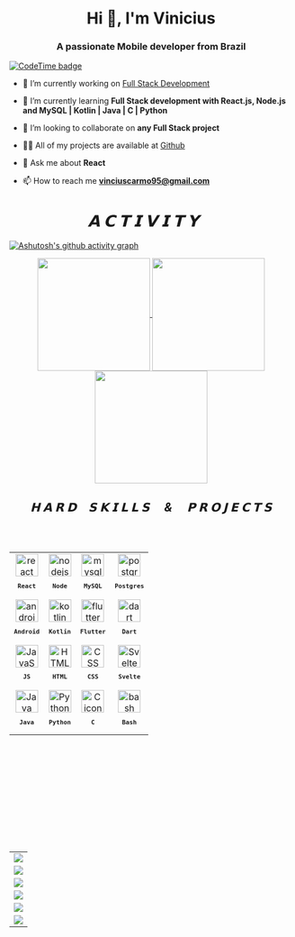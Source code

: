 <h1 align="center">Hi 👋, I'm Vinicius</h1>
<h3 align="center">A passionate Mobile developer from Brazil</h3>

[![CodeTime badge](https://img.shields.io/endpoint?style=for-the-badge&url=https%3A%2F%2Fapi.codetime.dev%2Fshield%3Fid%3D22512%26project%3D%26in%3D0)](https://codetime.dev)
- 🔭 I’m currently working on [Full Stack Development](https://github.com/ZeAndradee/)

- 🌱 I’m currently learning **Full Stack development with React.js, Node.js and MySQL | Kotlin | Java | C | Python**

- 👯 I’m looking to collaborate on **any Full Stack project**

- 👨‍💻 All of my projects are available at [Github](https://github.com/zeandradee?tab=repositories)

- 💬 Ask me about **React**

- 📫 How to reach me **vinciuscarmo95@gmail.com**


<h1 align="center"><i>&emsp;𝗔 𝗖 𝗧 𝗜 𝗩 𝗜 𝗧 𝗬 &emsp;</i></h1>

[![Ashutosh's github activity graph](https://github-readme-activity-graph.vercel.app/graph?username=ZeAndradee&theme=tokyo-night&area=true&hide_border=true)](https://github.com/ashutosh00710/github-readme-activity-graph)



<p align="center" style="block"; border-color: 1px solid #fff>
    <a href="https://github.com/anuraghazra/github-readme-stats">
      <img height=200 align="center" src="https://github-readme-stats.vercel.app/api?username=ZeAndradee&theme=tokyonight" />
    </a>
    <a href="https://github.com/anuraghazra/convoychat">
      <img height=200 align="center" src="https://github-readme-stats.vercel.app/api/top-langs?username=ZeAndradee&theme=tokyonight&layout=donut" />
    </a>
    <a href="https://github.com/anuraghazra/convoychat">
      <img height=200 align="center" src="https://github-readme-streak-stats.herokuapp.com/?user=ZeAndradee&theme=tokyonight&&card_width=774" />
    </a>
  

<h2 align="center"><i>𝗛 𝗔 𝗥 𝗗&emsp;𝗦 𝗞 𝗜 𝗟 𝗟 𝗦&emsp; & &emsp;𝗣 𝗥 𝗢 𝗝 𝗘 𝗖 𝗧 𝗦</i></h2>   

<br>
<br>

<table align="left" height="500px" >
 <tr>
    <td align="center">
      <img src="https://skillicons.dev/icons?i=react" width="40px" alt="react icon"/><br>
      <sub>
        <b>
          <pre>React</pre>
        </b>
      </sub>
    </td>
    <td align="center">
      <img src="https://skillicons.dev/icons?i=nodejs" width="40px" alt="nodejs icon"/><br>
      <sub>
        <b>
          <pre>Node</pre>
        </b>
      </sub>
    </td>
    <td align="center">
      <img src="https://skillicons.dev/icons?i=mysql" width="40px" alt="mysql icon"/><br>
      <sub>
        <b>
          <pre>MySQL</pre>
        </b>
      </sub>
    </td>
   <td align="center">
      <img src="https://skillicons.dev/icons?i=postgres" width="40px" alt="postgres icon"/><br>
      <sub>
        <b>
          <pre>Postgres</pre>
        </b>
      </sub>
    </td>
  </tr>
 <tr>
    <td align="center">
      <img src="https://skillicons.dev/icons?i=androidstudio" width="40px" alt="androidstudio icon"/><br>
      <sub>
        <b>
          <pre>Android</pre>
        </b>
      </sub>
    </td>
    <td align="center">
      <img src="https://skillicons.dev/icons?i=kotlin" width="40px" alt="kotlin icon"/><br>
      <sub>
        <b>
          <pre>Kotlin</pre>
        </b>
      </sub>
    </td>
    <td align="center">
      <img src="https://skillicons.dev/icons?i=flutter" width="40px" alt="flutter icon"/><br>
      <sub>
        <b>
          <pre>Flutter</pre>
        </b>
      </sub>
    </td>
 <td align="center">
      <img src="https://skillicons.dev/icons?i=dart" width="40px" alt="dart icon"/><br>
      <sub>
        <b>
          <pre>Dart</pre>
        </b>
      </sub>
    </td>
  </tr>
  <tr>
  <td align="center">
      <img src="https://skillicons.dev/icons?i=javascript" width="40px" alt="JavaScript icon"/><br>
      <sub>
        <b>
          <pre>JS</pre>
        </b>
      </sub>
    </td>
    <td align="center">
      <img src="https://skillicons.dev/icons?i=html" width="40px" alt="HTML icon"/><br>
      <sub>
        <b>
          <pre>HTML</pre>
        </b>
      </sub>
    </td>
    <td align="center">
      <a href="https://github.com/JohKemPo"><img src="https://skillicons.dev/icons?i=css" width="40px" alt="CSS icon"/></a><br>
      <sub>
        <b>
          <pre>CSS</pre>
        </b>
      </sub>
    </td>
    <td align="center">
      <img src="https://skillicons.dev/icons?i=svelte" width="40px" alt="Svelte icon"/><br>
      <sub>
        <b>
          <pre>Svelte</pre>
        </b>
      </sub>
    </td>
  </tr>

    
  <tr>
    <td align="center">
      <img src="https://skillicons.dev/icons?i=java" width="40px" alt="Java icon"/><br>
      <sub>
        <b>
          <pre>Java</pre>
        </b>
      </sub>
    </td>
    <td align="center">
      <img src="https://skillicons.dev/icons?i=python" width="40px" alt="Python icon"/><br>
      <sub>
        <b>
          <pre>Python</pre>
        </b>
      </sub>
    </td>
   <td align="center">
      <img src="https://skillicons.dev/icons?i=c" width="40px" alt="C icon"/><br>
      <sub>
        <b>
          <pre>C</pre>
        </b>
      </sub>
    </td>
    <td align="center">
      <img src="https://skillicons.dev/icons?i=bash" width="40px" alt="bash icon"/><br>
      <sub>
        <b>
          <pre>Bash</pre>
        </b>
      </sub>
    </td>
  </tr>
</table>



<!-- -------------------------------------------------------------->

<table align="right" height="500px" width="160px">

  <tr>
    <td>
      <a href="https://github.com/ZeAndradee/Statistical-Analysis---COVID-19-Vaccination-Data"><img witdh="278" src="https://github-readme-stats.vercel.app/api/pin/?username=zeandradee&repo=Statistical-Analysis---COVID-19-Vaccination-Data&&theme=tokyonight&hide_border=true&show_icons=true"></a>
    </td>
  </tr>
  </tr>
  <tr>
    <td>
      <a href="https://github.com/ZeAndradee/TennisLy"><img witdh="278" src="https://github-readme-stats.vercel.app/api/pin/?username=zeandradee&repo=TennisLy&&theme=tokyonight&hide_border=true&show_icons=true&bg_color=0d1117"></a>
    </td>
  </tr>
  <tr>
    <td>
      <a href="https://github.com/ZeAndradee/TennisLy-api/"><img witdh="278" src="https://github-readme-stats.vercel.app/api/pin/?username=zeandradee&repo=TennisLy-api&&theme=tokyonight&hide_border=true&show_icons=true"></a>
    </td>
  </tr>
  <tr>
    <td>
      <a href="https://github.com/ZeAndradee/CatFacts"><img witdh="278" src="https://github-readme-stats.vercel.app/api/pin/?username=zeandradee&repo=CatFacts&&theme=tokyonight&hide_border=true&show_icons=true&bg_color=0d1117"></a>
    </td>
  </tr>
  <tr>
    <td>
      <a href="https://github.com/ZeAndradee/DuolingoClone"><img witdh="278" src="https://github-readme-stats.vercel.app/api/pin/?username=zeandradee&repo=DuolingoClone&&theme=tokyonight&hide_border=true&show_icons=true"></a>
    </td>
  </tr>
  <tr>
    <td>
      <a href="https://github.com/ZeAndradee/Navit"><img witdh="278" src="https://github-readme-stats.vercel.app/api/pin/?username=zeandradee&repo=Navit&&theme=tokyonight&hide_border=true&show_icons=true&bg_color=0d1117"></a>
    </td>
  </tr>
  </tr>
</table>
